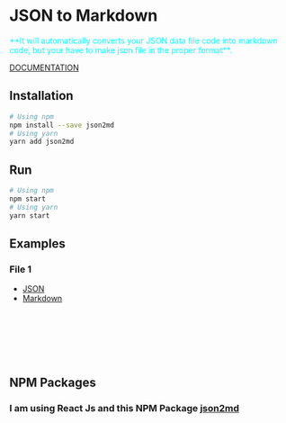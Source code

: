 # JSON to Markdown

<font color=cyan>
**It will automatically converts your JSON data file code into markdown code, but your have to make json file in the proper format**.
</font>

[DOCUMENTATION](DOCUMENTATION.md)

## Installation

```sh
# Using npm
npm install --save json2md
# Using yarn
yarn add json2md
```

## Run

```sh
# Using npm
npm start
# Using yarn
yarn start
```

## Examples

### File 1

- [JSON](./src/data/file1.json)
- [Markdown](./src/markdown/file1.md)

<br/>
<br/>
<br/>
<br/>
<br/>

## NPM Packages

### I am using React Js and this NPM Package [json2md](https://www.npmjs.com/package/json2md)
